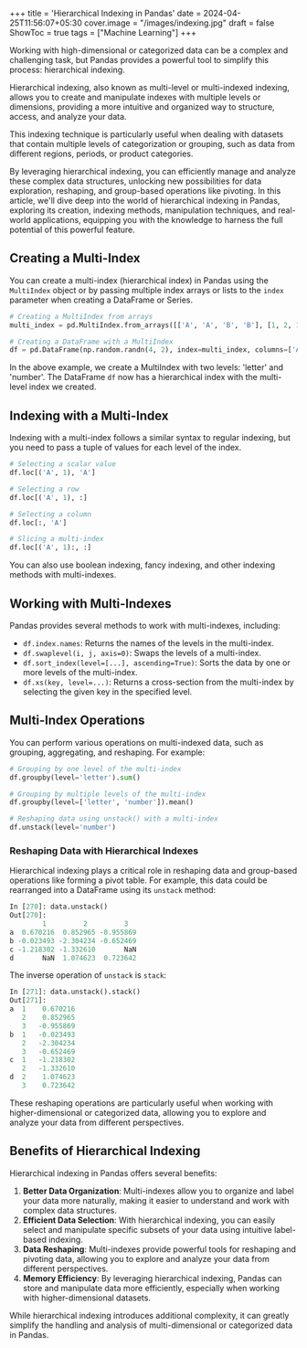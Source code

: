 +++
title = 'Hierarchical Indexing in Pandas'
date = 2024-04-25T11:56:07+05:30
cover.image = "/images/indexing.jpg"
draft = false
ShowToc = true
tags = ["Machine Learning"]
+++

Working with high-dimensional or categorized data can be a complex and challenging task, but Pandas provides a powerful tool to simplify this process: hierarchical indexing. 

Hierarchical indexing, also known as multi-level or multi-indexed indexing, allows you to create and manipulate indexes with multiple levels or dimensions, providing a more intuitive and organized way to structure, access, and analyze your data. 

This indexing technique is particularly useful when dealing with datasets that contain multiple levels of categorization or grouping, such as data from different regions, periods, or product categories. 

By leveraging hierarchical indexing, you can efficiently manage and analyze these complex data structures, unlocking new possibilities for data exploration, reshaping, and group-based operations like pivoting. In this article, we'll dive deep into the world of hierarchical indexing in Pandas, exploring its creation, indexing methods, manipulation techniques, and real-world applications, equipping you with the knowledge to harness the full potential of this powerful feature.

## Creating a Multi-Index

You can create a multi-index (hierarchical index) in Pandas using the `MultiIndex` object or by passing multiple index arrays or lists to the `index` parameter when creating a DataFrame or Series.

```python
# Creating a MultiIndex from arrays
multi_index = pd.MultiIndex.from_arrays([['A', 'A', 'B', 'B'], [1, 2, 1, 2]], names=['letter', 'number'])

# Creating a DataFrame with a MultiIndex
df = pd.DataFrame(np.random.randn(4, 2), index=multi_index, columns=['A', 'B'])

```

In the above example, we create a MultiIndex with two levels: 'letter' and 'number'. The DataFrame `df` now has a hierarchical index with the multi-level index we created.

## Indexing with a Multi-Index

Indexing with a multi-index follows a similar syntax to regular indexing, but you need to pass a tuple of values for each level of the index.

```python
# Selecting a scalar value
df.loc[('A', 1), 'A']

# Selecting a row
df.loc[('A', 1), :]

# Selecting a column
df.loc[:, 'A']

# Slicing a multi-index
df.loc[('A', 1):, :]
```

You can also use boolean indexing, fancy indexing, and other indexing methods with multi-indexes.

## Working with Multi-Indexes

Pandas provides several methods to work with multi-indexes, including:

- `df.index.names`: Returns the names of the levels in the multi-index.
- `df.swaplevel(i, j, axis=0)`: Swaps the levels of a multi-index.
- `df.sort_index(level=[...], ascending=True)`: Sorts the data by one or more levels of the multi-index.
- `df.xs(key, level=...)`: Returns a cross-section from the multi-index by selecting the given key in the specified level.

## Multi-Index Operations

You can perform various operations on multi-indexed data, such as grouping, aggregating, and reshaping. For example:

```python
# Grouping by one level of the multi-index
df.groupby(level='letter').sum()

# Grouping by multiple levels of the multi-index
df.groupby(level=['letter', 'number']).mean()

# Reshaping data using unstack() with a multi-index
df.unstack(level='number')
```

### Reshaping Data with Hierarchical Indexes

Hierarchical indexing plays a critical role in reshaping data and group-based operations like forming a pivot table. For example, this data could be rearranged into a DataFrame using its `unstack` method:
```python
In [270]: data.unstack()
Out[270]: 
        1         2         3
a  0.670216  0.852965 -0.955869
b -0.023493 -2.304234 -0.652469
c -1.218302 -1.332610       NaN
d       NaN  1.074623  0.723642
```

The inverse operation of `unstack` is `stack`:
```python
In [271]: data.unstack().stack()
Out[271]:
a  1    0.670216
   2    0.852965
   3   -0.955869
b  1   -0.023493
   2   -2.304234
   3   -0.652469
c  1   -1.218302
   2   -1.332610
d  2    1.074623
   3    0.723642
```

These reshaping operations are particularly useful when working with higher-dimensional or categorized data, allowing you to explore and analyze your data from different perspectives.


## Benefits of Hierarchical Indexing

Hierarchical indexing in Pandas offers several benefits:

1. **Better Data Organization**: Multi-indexes allow you to organize and label your data more naturally, making it easier to understand and work with complex data structures.
2. **Efficient Data Selection**: With hierarchical indexing, you can easily select and manipulate specific subsets of your data using intuitive label-based indexing.
3. **Data Reshaping**: Multi-indexes provide powerful tools for reshaping and pivoting data, allowing you to explore and analyze your data from different perspectives.
4. **Memory Efficiency**: By leveraging hierarchical indexing, Pandas can store and manipulate data more efficiently, especially when working with higher-dimensional datasets.

While hierarchical indexing introduces additional complexity, it can greatly simplify the handling and analysis of multi-dimensional or categorized data in Pandas.
